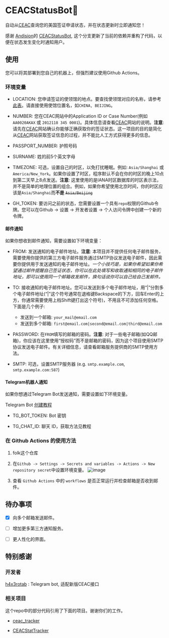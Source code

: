 # CEACStatusBot🤖

自动从[CEAC](https://ceac.state.gov/CEACStatTracker/Status.aspx?App=NIV)查询您的美国签证申请状态，并在状态更新时立即通知您！

感谢 [Andision](https://github.com/Andision)的 [CEACStatusBot](https://github.com/Andision/CEACStatusBot), 这个分支更新了当前的依赖并重构了代码，以便在状态发生变化时通知用户。

## 使用


您可以将其部署到您自己的机器上，但强烈建议使用Github Actions。


###  环境变量


- LOCATION: 您申请签证的使领馆的地点。要查找使领馆对应的名称，请参考[此表](LOCATION.md)。请直接使用使馆位置名，如`CHINA, BEIJING`。


- NUMBER: 您在CEAC网站中的Application ID or Case Number(例如`AA0020AKAX` 或 `2012118 345 0001`)。具体信息请查看[CEAC](https://ceac.state.gov/CEACStatTracker/Status.aspx?App=NIV)网站的说明。**注意**: 请先在[CEAC](https://ceac.state.gov/CEACStatTracker/Status.aspx?App=NIV)网站确认你能够正确获取你的签证状态。这一项目的目的是简化从[CEAC](https://ceac.state.gov/CEACStatTracker/Status.aspx?App=NIV)网站获取签证信息的过程，并不能比人工方式获得更多的信息。

- PASSPORT_NUMBER: 护照号码

- SURNAME: 姓的前5个英文字母

- TIMEZONE: 可选，设置自己的时区，以免打扰睡眠。例如: `Asia/Shanghai` 或 `America/New_York`。如果你设置了时区，程序默认不会在你的时区的晚上10点到第二天早上8点发送。**注意**: 这里使用的是IANA时区数据库的时区表示法，并不是简单的地理位置的组合。例如，如果你希望使用北京时间，你的时区应该是`Asia/Shanghai`而**不是** ~~`Asia/Beijing`~~

- GH_TOKEN: 要访问之前的状态，您需要设置一个具有`repo`权限的Github令牌。您可以在Github -> 设置 -> 开发者设置 -> 个人访问令牌中创建一个新的令牌。

#### 邮件通知

如果你想收到邮件通知，需要设置如下环境变量：

- FROM: 发送通知的电子邮件地址。**注意**: 本项目并不提供任何电子邮件服务，需要使用你提供的第三方电子邮件服务通过SMTP协议发送电子邮件，因此需要你提供用于发送通知的电子邮件地址。*一个小技巧是，如果你希望如果你希望通过邮件提醒自己签证状态，你可以在此处填写和收取通知相同的电子邮件地址，即可以使用同一个邮箱收发邮件，换句话说你可以自己给自己发邮件。*

- TO: 接收通知的电子邮件地址。您可以发送到多个电子邮件地址，用“|”分割多个电子邮件地址(“|”这个符号通常在退格键Backspace的下方，回车Enter的上方，你通常需要使用上档Shift键打出这个符号)，不用且不可添加任何空格。下面是几个例子: 
  - 发送到一个邮箱: `your_mail@email.com`
  - 发送到多个邮箱: `first@email.com|second@email.com|third@email.com`

- PASSWORD: 在`FROM`填写的邮箱的密码。**注意**: 对于一些电子邮箱(如QQ邮箱)，你应该在这里使用“授权码”而不是邮箱的密码，因为这个项目使用SMTP协议发送电子邮件。有关详细信息，请查看邮箱服务提供商的SMTP使用方法。

- SMTP: 可选，设置SMTP服务器 (e.g. `smtp.example.com`, `smtp.example.com:587`)

#### Telegram机器人通知

如果你想通过Telegram Bot发送通知，需要设置如下环境变量。

Telegram Bot [创建教程](https://www.cytron.io/tutorial/how-to-create-a-telegram-bot-get-the-api-key-and-chat-id)

- TG_BOT_TOKEN: Bot 密钥

- TG_CHAT_ID: 聊天 ID，获取方法见教程

### 在 Github Actions 的使用方法


1. folk这个仓库


2. 在`Github -> Settings -> Secrets and variables -> Actions -> New repository secret`中设置环境变量。
![image](docs/github.new.secret.png)


3. 查看 `Github Actions` 中的 `workflows` 是否正常运行并检查邮箱是否收到邮件。


## 待办事项

- [x] 向多个邮箱发送邮件。

- [ ] 增加更多第三方通知服务。

- [ ] 更人性化的界面。


## 特别感谢

### 开发者

[h4x3rotab](https://github.com/h4x3rotab) : Telegram bot, 适配新版CEAC接口

### 相关项目

这个repo中的部分代码引用了下面的项目。谢谢你们的工作。

- [ceac_tracker](https://github.com/lixin-wei/ceac_tracker)

- [CEACStatTracker](https://github.com/yuzeming/CEACStatTracker)